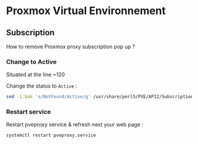# Proxmox Virtual Environnement

## Subscription

How to remove Proxmox proxy subscription pop up ?

### Change to Active

Situated at the line ~120

Change the status to ``Active`` :

```BASH
sed -i.bak 's/NotFound/Active/g' /usr/share/perl5/PVE/API2/Subscription.pm
```

### Restart service

Restart pveproxy service & refresh next your web page :

```BASH
systemctl restart pveproxy.service
```